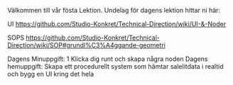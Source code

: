 Välkommen till vår fösta Lektion.
Undelag för dagens lektion hittar ni här: 

UI https://github.com/Studio-Konkret/Technical-Direction/wiki/UI-&-Noder

SOPS https://github.com/Studio-Konkret/Technical-Direction/wiki/SOP#grundl%C3%A4ggande-geometri

Dagens Minuppgift: 
1 Klicka dig runt och skapa några noden
Dagens hemuppgift:
Skapa ett procedurellt system som hämtar salelitdata i realtid och bygg en UI kring det hela

